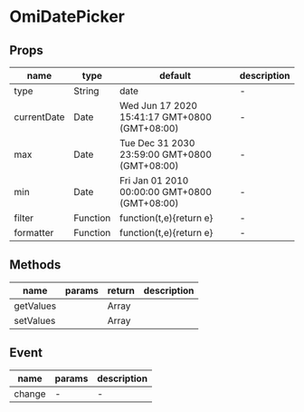 # OmiDatePicker

## Props

| name        | type     | default                                       | description |
| ----------- | -------- | --------------------------------------------- | ----------- |
| type        | String   | date                                          | -           |
| currentDate | Date     | Wed Jun 17 2020 15:41:17 GMT+0800 (GMT+08:00) | -           |
| max         | Date     | Tue Dec 31 2030 23:59:00 GMT+0800 (GMT+08:00) | -           |
| min         | Date     | Fri Jan 01 2010 00:00:00 GMT+0800 (GMT+08:00) | -           |
| filter      | Function | function(t,e){return e}                       | -           |
| formatter   | Function | function(t,e){return e}                       | -           |

## Methods

| name      | params | return | description |
| --------- | ------ | ------ | ----------- |
| getValues |        | Array  |             |
| setValues |        | Array  |             |

## Event

| name   | params | description |
| ------ | ------ | ----------- |
| change | -      | -           |
